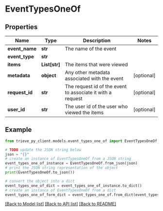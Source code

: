 # EventTypesOneOf


## Properties

Name | Type | Description | Notes
------------ | ------------- | ------------- | -------------
**event_name** | **str** | The name of the event | 
**event_type** | **str** |  | 
**items** | **List[str]** | The items that were viewed | 
**metadata** | **object** | Any other metadata associated with the event | [optional] 
**request_id** | **str** | The request id of the event to associate it with a request | [optional] 
**user_id** | **str** | The user id of the user who viewed the items | [optional] 

## Example

```python
from trieve_py_client.models.event_types_one_of import EventTypesOneOf

# TODO update the JSON string below
json = "{}"
# create an instance of EventTypesOneOf from a JSON string
event_types_one_of_instance = EventTypesOneOf.from_json(json)
# print the JSON string representation of the object
print(EventTypesOneOf.to_json())

# convert the object into a dict
event_types_one_of_dict = event_types_one_of_instance.to_dict()
# create an instance of EventTypesOneOf from a dict
event_types_one_of_form_dict = event_types_one_of.from_dict(event_types_one_of_dict)
```
[[Back to Model list]](../README.md#documentation-for-models) [[Back to API list]](../README.md#documentation-for-api-endpoints) [[Back to README]](../README.md)


